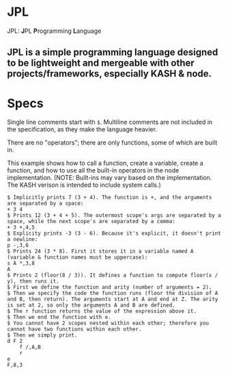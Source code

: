 # JPL
JPL: **J**PL **P**rogramming **L**anguage

JPL is a simple programming language designed to be lightweight and mergeable with other projects/frameworks, especially KASH & node.
-----
# Specs

Single line comments start with `$`.
Multiline comments are not included in the specification, as they make the language heavier.

There are no "operators"; there are only functions, some of which are built in.

This example shows how to call a function, create a variable, create a function, and how to use all the built-in operators in the node implementation. (NOTE: Built-ins may vary based on the implementation. The KASH verison is intended to include system calls.)

```
$ Implicitly prints 7 (3 + 4). The function is +, and the arguments are separated by a space:
+ 3 4
$ Prints 12 (3 + 4 + 5). The outermost scope's args are separated by a space, while the next scope's are separated by a comma:
+ 3 +,4,5
$ Explicity prints -3 (3 - 6). Because it's explicit, it doesn't print a newline:
p -,3,6
$ Prints 24 (3 * 8). First it stores it in a variable named A (variable & function names must be uppercase):
s A *,3,8
A
$ Prints 2 (floor(8 / 3)). It defines a function to compute floor(x / y), then runs it.
$ First we define the function and arity (number of arguments = 2).
$ Then we specify the code the function runs (floor the division of A and B, then return). The arguments start at A and end at Z. The arity is set at 2, so only the arguments A and B are defined.
$ The r function returns the value of the expression above it.
$ Then we end the function with e.
$ You cannot have 2 scopes nested within each other; therefore you cannot have two functions within each other.
$ Then we simply print.
d F 2
    f /,A,B
    r
e
F,8,3
```
